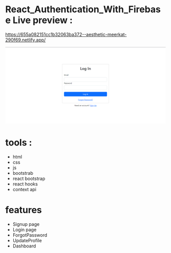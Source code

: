 # React_Authentication_With_Firebase Live preview :

https://655a082151cc1b32063ba372--aesthetic-meerkat-290f69.netlify.app/

<img src="./Capture.PNG">

# tools :

- html <br>
- css <br>
- js<br>
- bootstrab<br>
- react bootstrap<br>
- react hooks<br>
- context api<br>

# features

- Signup page<br>
- Login page<br>
- ForgotPassword<br>
- UpdateProfile<br>
- Dashboard<br>
